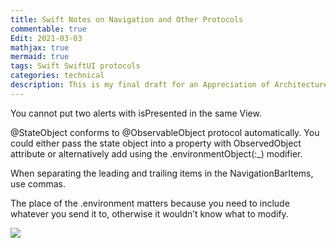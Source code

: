 ```yaml
---
title: Swift Notes on Navigation and Other Protocols
commentable: true
Edit: 2021-03-03
mathjax: true
mermaid: true
tags: Swift SwiftUI protocols
categories: technical
description: This is my final draft for an Appreciation of Architecture course, for which I focused my comparative studies between iconic Renaissance architectures and buildings established during industrial revolution.
---
```


You cannot put two alerts with isPresented in the same View.

@StateObject conforms to @ObservableObject protocol automatically. You could either pass the state object into a property with ObservedObject attribute or alternatively add using the .environmentObject(:_) modifier.

When separating the leading and trailing items in the NavigationBarItems, use commas.

The place of the .environment matters because you need to include whatever you send it to, otherwise it wouldn’t know what to modify.


<img src="https://raw.githubusercontent.com/xinyixiang/xinyixiang.github.io/master/_posts/2021-03-03-swift-notes-on-navigation-and-other-protocols/code.png">